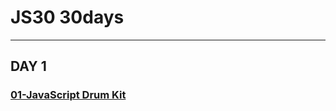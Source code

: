 # JS30 30days 
-----

## DAY 1 
### <a href="https://joechen0730.github.io/JS30/01-JavaScript%20Drum%20Kit/">01-JavaScript Drum Kit</a>
